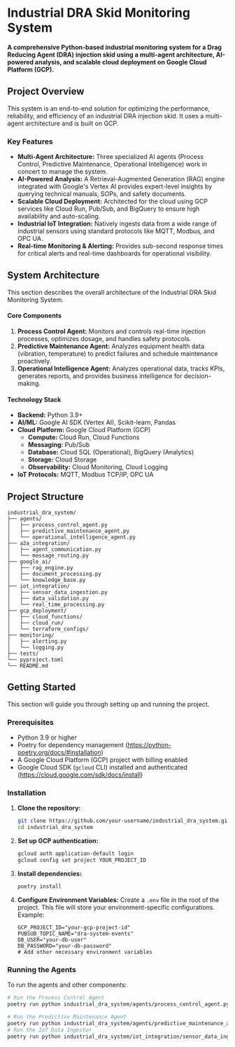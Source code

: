 ﻿# Industrial DRA Skid Monitoring System

**A comprehensive Python-based industrial monitoring system for a Drag Reducing Agent (DRA) injection skid using a multi-agent architecture, AI-powered analysis, and scalable cloud deployment on Google Cloud Platform (GCP).**

## Project Overview
This system is an end-to-end solution for optimizing the performance, reliability, and efficiency of an industrial DRA injection skid. It uses a multi-agent architecture and is built on GCP.

### Key Features
- **Multi-Agent Architecture:** Three specialized AI agents (Process Control, Predictive Maintenance, Operational Intelligence) work in concert to manage the system.
- **AI-Powered Analysis:** A Retrieval-Augmented Generation (RAG) engine integrated with Google's Vertex AI provides expert-level insights by querying technical manuals, SOPs, and safety documents.
- **Scalable Cloud Deployment:** Architected for the cloud using GCP services like Cloud Run, Pub/Sub, and BigQuery to ensure high availability and auto-scaling.
- **Industrial IoT Integration:** Natively ingests data from a wide range of industrial sensors using standard protocols like MQTT, Modbus, and OPC UA.
- **Real-time Monitoring & Alerting:** Provides sub-second response times for critical alerts and real-time dashboards for operational visibility.

## System Architecture
This section describes the overall architecture of the Industrial DRA Skid Monitoring System.

#### Core Components
1. **Process Control Agent:** Monitors and controls real-time injection processes, optimizes dosage, and handles safety protocols.
2. **Predictive Maintenance Agent:** Analyzes equipment health data (vibration, temperature) to predict failures and schedule maintenance proactively.
3. **Operational Intelligence Agent:** Analyzes operational data, tracks KPIs, generates reports, and provides business intelligence for decision-making.

#### Technology Stack
- **Backend:** Python 3.9+
- **AI/ML:** Google AI SDK (Vertex AI), Scikit-learn, Pandas
- **Cloud Platform:** Google Cloud Platform (GCP)
    - **Compute:** Cloud Run, Cloud Functions
    - **Messaging:** Pub/Sub
    - **Database:** Cloud SQL (Operational), BigQuery (Analytics)
    - **Storage:** Cloud Storage
    - **Observability:** Cloud Monitoring, Cloud Logging
- **IoT Protocols:** MQTT, Modbus TCP/IP, OPC UA

## Project Structure
```
industrial_dra_system/
├── agents/
│   ├── process_control_agent.py
│   ├── predictive_maintenance_agent.py
│   └── operational_intelligence_agent.py
├── a2a_integration/
│   ├── agent_communication.py
│   └── message_routing.py
├── google_ai/
│   ├── rag_engine.py
│   ├── document_processing.py
│   └── knowledge_base.py
├── iot_integration/
│   ├── sensor_data_ingestion.py
│   ├── data_validation.py
│   └── real_time_processing.py
├── gcp_deployment/
│   ├── cloud_functions/
│   ├── cloud_run/
│   └── terraform_configs/
├── monitoring/
│   ├── alerting.py
│   └── logging.py
├── tests/
└── pyproject.toml
└── README.md
```

## Getting Started
This section will guide you through setting up and running the project.

### Prerequisites
- Python 3.9 or higher
- Poetry for dependency management (https://python-poetry.org/docs/#installation)
- A Google Cloud Platform (GCP) project with billing enabled
- Google Cloud SDK (`gcloud` CLI) installed and authenticated (https://cloud.google.com/sdk/docs/install)

### Installation
1. **Clone the repository:**
   ```bash
   git clone https://github.com/your-username/industrial_dra_system.git
   cd industrial_dra_system
   ```
2. **Set up GCP authentication:**
   ```bash
   gcloud auth application-default login
   gcloud config set project YOUR_PROJECT_ID
   ```
3. **Install dependencies:**
   ```bash
   poetry install
   ```
4. **Configure Environment Variables:**
   Create a `.env` file in the root of the project. This file will store your environment-specific configurations. Example:
   ```env
   GCP_PROJECT_ID="your-gcp-project-id"
   PUBSUB_TOPIC_NAME="dra-system-events"
   DB_USER="your-db-user"
   DB_PASSWORD="your-db-password"
   # Add other necessary environment variables
   ```

### Running the Agents
To run the agents and other components:
```bash
# Run the Process Control Agent
poetry run python industrial_dra_system/agents/process_control_agent.py

# Run the Predictive Maintenance Agent
poetry run python industrial_dra_system/agents/predictive_maintenance_agent.py
# Run the IoT Data Ingestor
poetry run python industrial_dra_system/iot_integration/sensor_data_ingestion.py
```
